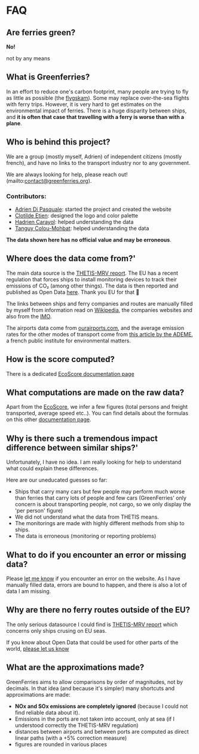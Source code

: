 # FAQ

## Are ferries green?

**No!**

not by any means


## What is Greenferries?

In an effort to reduce one's carbon footprint, many people are trying to fly
as little as possible (the [flygskam](https://en.wikipedia.org/wiki/Environmental_impact_of_aviation#Personal_choices_and_social_pressure)).
Some may replace over-the-sea flights with ferry trips. However, it is very hard
to get estimates on the environmental impact of ferries. There is a huge disparity
between ships, and **it is often that case that travelling with a ferry is worse
than with a plane**.


## Who is behind this project?

We are a group (mostly myself, Adrien) of independent citizens (mostly french), and have no links to the transport industry nor to any government.

We are always looking for help, please reach out!(mailto:contact@greenferries.org).

### Contributors:

- [Adrien Di Pasquale](https://twitter.com/hypertextadrien/): started the project and created the website
- [Clotilde Etien](http://etienclotilde.com/): designed the logo and color palette
- [Hadrien Carayol](http://www.linkedin.com/in/hadrien-carayol): helped understanding the data
- [Tanguy Colou-Mohbat](https://www.linkedin.com/in/tanguy-colou-mohbat/): helped understanding the data

**The data shown here has no official value and may be erroneous**.

## Where does the data come from?'

The main data source is the [THETIS-MRV report](https://mrv.emsa.europa.eu/#public/eumrv).
The EU has a recent regulation that forces ships to install monitoring devices
to track their emissions of CO₂ (among other things). The data is then reported
and published as Open Data [here](https://mrv.emsa.europa.eu/#public/emission-report).
Thank you EU for that 👏

The links between ships and ferry companies and routes are manually filled by
myself from information read on [Wikipedia](https://fr.wikipedia.org/), the
companies websites and also from the [IMO](http://www.imo.org/fr/Pages/Default.aspx).

The airports data come from [ourairports.com](https://ourairports.com/data/),
and the average emission rates for the other modes of transport come from [this
article by the ADEME](https://www.ademe.fr/expertises/mobilite-transports/chiffres-cles-observations/chiffres-cles),
a french public institute for environmental matters.

## How is the score computed?

There is a dedicated [EcoScore documentation page](/ecoscore)

## What computations are made on the raw data?

Apart from the [EcoScore](/ecoscore), we infer a few figures (total persons and freight transported, average speed etc..). You can find details about the formulas on this other [documentation page](/computed-statistics).

## Why is there such a tremendous impact difference between similar ships?'

Unfortunately, I have no idea. I am really looking for help to understand what
could explain these differences.

Here are our uneducated guesses so far:

- Ships that carry many cars but few people may perform much worse than ferries
that carry lots of people and few cars (GreenFerries' only concern is about
transporting people, not cargo, so we only display the 'per person' figure)
- We did not understand what the data from THETIS means.
- The monitorings are made with highly different methods from ship to ships.
- The data is erroneous (monitoring or reporting problems)


## What to do if you encounter an error or missing data?

Please [let me know](mailto:contact@greenferries.org) if you encounter an error
on the website. As I have manually filled data, errors are bound to happen, and
there is also a lot of data I am missing.


## Why are there no ferry routes outside of the EU?

The only serious datasource I could find is
[THETIS-MRV report](https://mrv.emsa.europa.eu/#public/eumrv) which concerns
only ships crusing on EU seas.

If you know about Open Data that could be used for other parts of the world,
[please let us know](mailto:contact@greenferries.org)

## What are the approximations made?

GreenFerries aims to allow comparisons by order of magnitudes, not by decimals.
In that idea (and because it's simpler) many shortcuts and approximations are
made:

- **NOx and SOx emissions are completely ignored** (because I could not find
reliable data about it).
- Emissions in the ports are not taken into account, only at sea (if I
understood correctly the THETIS-MRV regulation)
- distances between airports and between ports are computed as direct linear
paths (with a +5% correction measure)
- figures are rounded in various places
